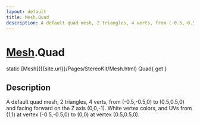 ```yaml
---
layout: default
title: Mesh.Quad
description: A default quad mesh, 2 triangles, 4 verts, from (-0.5,-0.5,0) to (0.5,0.5,0) and facing forward on the Z axis (0,0,-1). White vertex colors, and UVs from (1,1) at vertex (-0.5,-0.5,0) to (0,0) at vertex (0.5,0.5,0).
---
```

# [Mesh]({{site.url}}/Pages/StereoKit/Mesh.html).Quad

<div class='signature' markdown='1'>
static [Mesh]({{site.url}}/Pages/StereoKit/Mesh.html) Quad{ get }
</div>

## Description
A default quad mesh, 2 triangles, 4 verts, from
(-0.5,-0.5,0) to (0.5,0.5,0) and facing forward on the Z axis
(0,0,-1). White vertex colors, and UVs from (1,1) at vertex
(-0.5,-0.5,0) to (0,0) at vertex (0.5,0.5,0).

